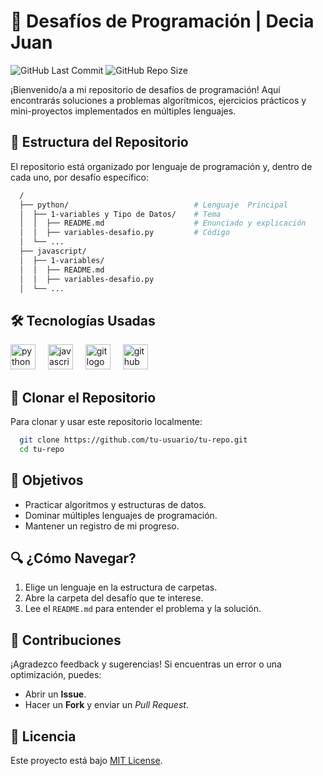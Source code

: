 # 🚀 Desafíos de Programación | Decia Juan

![GitHub Last Commit](https://img.shields.io/github/last-commit/JuanDecia/desafios-programacion?style=flat-square&label=Última%20actualización&color=blue)
![GitHub Repo Size](https://img.shields.io/github/repo-size/JuanDecia/desafios-programacion?style=flat-square&label=Tamaño%20del%20repo)

¡Bienvenido/a a mi repositorio de desafíos de programación! Aquí encontrarás soluciones a problemas algorítmicos, ejercicios prácticos y mini-proyectos implementados en múltiples lenguajes. 

## 📂 Estructura del Repositorio
El repositorio está organizado por lenguaje de programación y, dentro de cada uno, por desafío específico:

``` bash
  /
  ├── python/                            # Lenguaje  Principal
  │  ├── 1-variables y Tipo de Datos/    # Tema
  │  │  ├── README.md                    # Enunciado y explicación
  │  │  ├── variables-desafio.py         # Código
  │  └── ... 
  ├── javascript/
  │  ├── 1-variables/
  │  │  ├── README.md
  │  │  ├── variables-desafio.py
  │  └── ... 

```

## 🛠️ Tecnologías Usadas  
<p align="left">
  <!-- Python -->
  <img src="https://cdn.jsdelivr.net/gh/devicons/devicon/icons/python/python-original.svg" height="40" alt="python logo" title="Python"/>
  <img width="12" />
  <!-- JavaScript -->
  <img src="https://cdn.jsdelivr.net/gh/devicons/devicon/icons/javascript/javascript-original.svg" height="40" alt="javascript logo" title="JavaScript"/>
  <img width="12" />
  <!-- Git -->
  <img src="https://cdn.jsdelivr.net/gh/devicons/devicon/icons/git/git-original.svg" height="40" alt="git logo" title="Git"/>
  <img width="12" />
  <!-- GitHub -->
  <img src="https://cdn.jsdelivr.net/gh/devicons/devicon/icons/github/github-original.svg" height="40" alt="github logo" title="GitHub"/>
</p>

## 🚀 Clonar el Repositorio

Para clonar y usar este repositorio localmente:

```bash
  git clone https://github.com/tu-usuario/tu-repo.git
  cd tu-repo
```

## 🎯 Objetivos
- Practicar algoritmos y estructuras de datos.
- Dominar múltiples lenguajes de programación.
- Mantener un registro de mi progreso.

## 🔍 ¿Cómo Navegar?
1. Elige un lenguaje en la estructura de carpetas.
2. Abre la carpeta del desafío que te interese.
3. Lee el `README.md` para entender el problema y la solución.

## 📝 Contribuciones
¡Agradezco feedback y sugerencias! Si encuentras un error o una optimización, puedes:
- Abrir un **Issue**.
- Hacer un **Fork** y enviar un *Pull Request*.

## 📜 Licencia
Este proyecto está bajo [MIT License](LICENSE).
